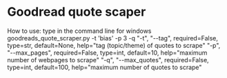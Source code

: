 # Goodread quote scaper
How to use: type in the command line for windows
 goodreads_quote_scraper.py -t 'bias' -p 3 -q
"-t", "--tag", required=False, type=str, default=None, help="tag (topic/theme) of quotes to scrape"
"-p", "--max_pages", required=False, type=int, default=10, help="maximum number of webpages to scrape"
"-q", "--max_quotes", required=False, type=int, default=100, help="maximum number of quotes to scrape"
 
